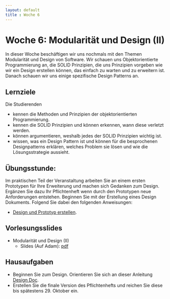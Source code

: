 ```yaml
---
layout: default
title : Woche 6
---
```


# Woche 6: Modularität und Design (II)

In dieser Woche beschäftigen wir uns nochmals mit den Themen Modularität und 
Design von Software. Wir schauen uns Objektorientierte Programmierung an, die SOLID Prinzipien, 
die uns Prinzipien vorgeben wie wir ein Design erstellen können, das einfach zu warten und zu erweitern ist. Danach schauen wir uns einige spezifische Design Patterns an.

## Lernziele 

Die Studierenden

- kennen die Methoden und Prinzipien der objektorientierten Programmierung.
- kennen die SOLID Prinzipien und können erkennen, wann diese verletzt werden.
- können argumentieren, weshalb jedes der SOLID Prinzipien wichtig ist.
- wissen, was ein Design Pattern ist und können für die besprochenen Designpatterns erklären, welches Problem sie lösen und wie die Lösungsstrategie aussieht.


## Übungsstunde:

Im praktischen Teil der Veranstaltung arbeiten Sie an einem ersten Prototypen für Ihre Erweiterung und machen sich Gedanken zum Design. Ergänzen Sie dazu Ihr Pflichtenheft wenn 
durch den Prototypen neue Anforderungen entstehen.
Beginnen Sie mit der Erstellung eines Design Dokuments. Folgend Sie dabei den folgenden Anweisungen:

* [Design und Prototyp erstellen](../project/technical-doc). 

## Vorlesungsslides

* Modularität und Design (II)
    * Slides (Auf Adam): [pdf](https://adam.unibas.ch/goto_adam_file_1910297_download.html) <!--auf adam noch nicht gefunden -->


## Hausaufgaben

* Beginnen Sie zum Design. Orientieren Sie sich an dieser Anleitung [Design Doc](../project/technical-doc).
* Erstellen Sie die finale Version des Pflichtenhefts und reichen Sie diese bis spätestens 29. Oktober ein. 
